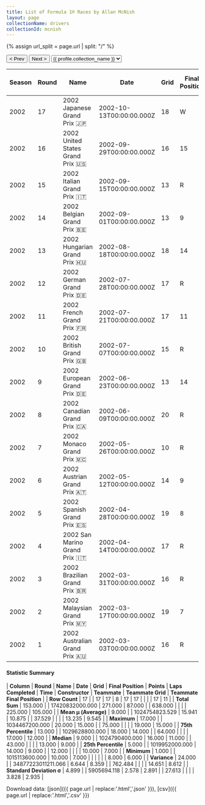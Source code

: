 ```yaml
---
title: List of Formula 1® Races by Allan McNish
layout: page
collectionName: drivers
collectionId: mcnish
---
```


{% assign url_split = page.url | split: "/" %}
<div id="collection-navigation">
<button onclick="selector.options[selector.selectedIndex-1].value && (window.location = selector.options[selector.selectedIndex-1].value);">&lt; Prev</button>
<button onclick="selector.options[selector.selectedIndex+1].value && (window.location = selector.options[selector.selectedIndex+1].value);">Next &gt;</button>
<select id="selector" onchange="this.options[this.selectedIndex].value && (window.location = this.options[this.selectedIndex].value);">
  {% for collectionId in site.data[page.collectionName].refs %}
    {% if collectionId == page.collectionId %}
      {% assign selected = "selected" %}
    {% else %}
      {% assign selected = "" %}
    {% endif %}
    {% assign profile = site.data[page.collectionName][collectionId].profile %}
    <option value="/f1/{{ page.collectionName }}/{{ collectionId }}/{{ url_split[4] }}" {{ selected }}>{{ profile.collection_name }}</option>
  {% endfor %}
</select>
</div>

| Season | Round | Name | Date | Grid | Final Position | Points | Laps Completed | Time | Constructor | Teammate | Teammate Grid | Teammate Final Position |
|--|--|--|--|--|--|--|--|--|--|--|--|--|
| 2002 | 17 | 2002 Japanese Grand Prix 🇯🇵 | 2002-10-13T00:00:00.000Z | 18 | W | 0.0 | 0 |   | Toyota 🇯🇵 | [Mika Salo 🇫🇮](/f1/drivers/salo) | 13 | 8 |
| 2002 | 16 | 2002 United States Grand Prix 🇺🇸 | 2002-09-29T00:00:00.000Z | 16 | 15 | 0.0 | 71 |   | Toyota 🇯🇵 | [Mika Salo 🇫🇮](/f1/drivers/salo) | 19 | 14 |
| 2002 | 15 | 2002 Italian Grand Prix 🇮🇹 | 2002-09-15T00:00:00.000Z | 13 | R | 0.0 | 12 |   | Toyota 🇯🇵 | [Mika Salo 🇫🇮](/f1/drivers/salo) | 10 | 11 |
| 2002 | 14 | 2002 Belgian Grand Prix 🇧🇪 | 2002-09-01T00:00:00.000Z | 13 | 9 | 0.0 | 43 |   | Toyota 🇯🇵 | [Mika Salo 🇫🇮](/f1/drivers/salo) | 9 | 7 |
| 2002 | 13 | 2002 Hungarian Grand Prix 🇭🇺 | 2002-08-18T00:00:00.000Z | 18 | 14 | 0.0 | 75 |   | Toyota 🇯🇵 | [Mika Salo 🇫🇮](/f1/drivers/salo) | 17 | 15 |
| 2002 | 12 | 2002 German Grand Prix 🇩🇪 | 2002-07-28T00:00:00.000Z | 17 | R | 0.0 | 23 |   | Toyota 🇯🇵 | [Mika Salo 🇫🇮](/f1/drivers/salo) | 19 | 9 |
| 2002 | 11 | 2002 French Grand Prix 🇫🇷 | 2002-07-21T00:00:00.000Z | 17 | 11 | 0.0 | 65 |   | Toyota 🇯🇵 | [Mika Salo 🇫🇮](/f1/drivers/salo) | 16 | R |
| 2002 | 10 | 2002 British Grand Prix 🇬🇧 | 2002-07-07T00:00:00.000Z | 15 | R | 0.0 | 0 |   | Toyota 🇯🇵 | [Mika Salo 🇫🇮](/f1/drivers/salo) | 8 | R |
| 2002 | 9 | 2002 European Grand Prix 🇩🇪 | 2002-06-23T00:00:00.000Z | 13 | 14 | 0.0 | 59 |   | Toyota 🇯🇵 | [Mika Salo 🇫🇮](/f1/drivers/salo) | 10 | R |
| 2002 | 8 | 2002 Canadian Grand Prix 🇨🇦 | 2002-06-09T00:00:00.000Z | 20 | R | 0.0 | 45 |   | Toyota 🇯🇵 | [Mika Salo 🇫🇮](/f1/drivers/salo) | 18 | R |
| 2002 | 7 | 2002 Monaco Grand Prix 🇲🇨 | 2002-05-26T00:00:00.000Z | 10 | R | 0.0 | 15 |   | Toyota 🇯🇵 | [Mika Salo 🇫🇮](/f1/drivers/salo) | 9 | R |
| 2002 | 6 | 2002 Austrian Grand Prix 🇦🇹 | 2002-05-12T00:00:00.000Z | 14 | 9 | 0.0 | 71 | +1:09.718 | Toyota 🇯🇵 | [Mika Salo 🇫🇮](/f1/drivers/salo) | 10 | 8 |
| 2002 | 5 | 2002 Spanish Grand Prix 🇪🇸 | 2002-04-28T00:00:00.000Z | 19 | 8 | 0.0 | 64 |   | Toyota 🇯🇵 | [Mika Salo 🇫🇮](/f1/drivers/salo) | 17 | 9 |
| 2002 | 4 | 2002 San Marino Grand Prix 🇮🇹 | 2002-04-14T00:00:00.000Z | 17 | R | 0.0 | 0 |   | Toyota 🇯🇵 | [Mika Salo 🇫🇮](/f1/drivers/salo) | 16 | R |
| 2002 | 3 | 2002 Brazilian Grand Prix 🇧🇷 | 2002-03-31T00:00:00.000Z | 16 | R | 0.0 | 40 |   | Toyota 🇯🇵 | [Mika Salo 🇫🇮](/f1/drivers/salo) | 10 | 6 |
| 2002 | 2 | 2002 Malaysian Grand Prix 🇲🇾 | 2002-03-17T00:00:00.000Z | 19 | 7 | 0.0 | 55 |   | Toyota 🇯🇵 | [Mika Salo 🇫🇮](/f1/drivers/salo) | 10 | 12 |
| 2002 | 1 | 2002 Australian Grand Prix 🇦🇺 | 2002-03-03T00:00:00.000Z | 16 | R | 0.0 | 0 |   | Toyota 🇯🇵 | [Mika Salo 🇫🇮](/f1/drivers/salo) | 14 | 6 |

#### Statistic Summary

| **Column** | **Round** | **Name** | **Date** | **Grid** | **Final Position** | **Points** | **Laps Completed** | **Time** | **Constructor** | **Teammate** | **Teammate Grid** | **Teammate Final Position** |
| **Row Count** | 17 |  | 17 | 17 | 8 | 17 | 17 |  |  |  | 17 | 11 |
| **Total Sum** | 153.000 |  | 17420832000.000 | 271.000 | 87.000 |  | 638.000 |  |  |  | 225.000 | 105.000 |
| **Mean μ (Average)** | 9.000 |  | 1024754823.529 | 15.941 | 10.875 |  | 37.529 |  |  |  | 13.235 | 9.545 |
| **Maximum** | 17.000 |  | 1034467200.000 | 20.000 | 15.000 |  | 75.000 |  |  |  | 19.000 | 15.000 |
| **75th Percentile** | 13.000 |  | 1029628800.000 | 18.000 | 14.000 |  | 64.000 |  |  |  | 17.000 | 12.000 |
| **Median** | 9.000 |  | 1024790400.000 | 16.000 | 11.000 |  | 43.000 |  |  |  | 13.000 | 9.000 |
| **25th Percentile** | 5.000 |  | 1019952000.000 | 14.000 | 9.000 |  | 12.000 |  |  |  | 10.000 | 7.000 |
| **Minimum** | 1.000 |  | 1015113600.000 | 10.000 | 7.000 |  |  |  |  |  | 8.000 | 6.000 |
| **Variance** | 24.000 |  | 34877223011211.066 | 6.644 | 8.359 |  | 762.484 |  |  |  | 14.651 | 8.612 |
| **Standard Deviation σ** | 4.899 |  | 5905694.118 | 2.578 | 2.891 |  | 27.613 |  |  |  | 3.828 | 2.935 |

Download data: [json]({{ page.url | replace:'.html','.json' }}), [csv]({{ page.url | replace:'.html','.csv' }})
